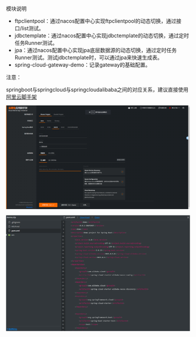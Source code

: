 模块说明

* ftpclientpool：通过nacos配置中心实现ftpclientpool的动态切换，通过接口/list测试。
* jdbctemplate：通过nacos配置中心实现jdbctemplate的动态切换，通过定时任务Runner测试。
* jpa：通过nacos配置中心实现jpa底层数据源的动态切换，通过定时任务Runner测试。测试jdbctemplate时，可以通过jpa来快速生成表。
* spring-cloud-gateway-demo：记录gateway的基础配置。


注意：

springboot与springcloud与springcloudalibaba之间的对应关系，建议直接使用[阿里云脚手架](https://start.aliyun.com/)

![image-20240320151732317](README/image-20240320151732317.png)

![image-20240320151828945](README/image-20240320151828945.png)